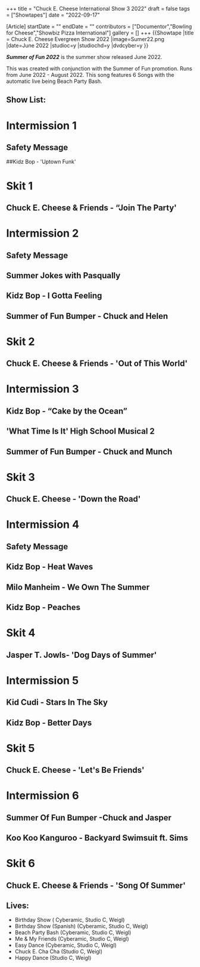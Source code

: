 +++
title = "Chuck E. Cheese International Show 3 2022"
draft = false
tags = ["Showtapes"]
date = "2022-09-17"

[Article]
startDate = ""
endDate = ""
contributors = ["Documentor","Bowling for Cheese","Showbiz Pizza International"]
gallery = []
+++
{{Showtape
|title = Chuck E. Cheese Evergreen Show 2022
|image=Sumer22.png
|date=June 2022
|studioc=y
|studiochd=y
|dvdcyber=y
}}

<b><i>Summer of Fun 2022</b></i> is the summer show released June 2022.

This was created with conjunction with the Summer of Fun promotion. Runs from June 2022 - August 2022. This song features 6 Songs with the automatic live being Beach Party Bash.

<h2> Show List: </h2>

# <b>Intermission 1</b>
## Safety Message
##Kidz Bop - 'Uptown Funk'
# <b>Skit 1</b>
## Chuck E. Cheese & Friends - “Join The Party'
# <b>Intermission 2</b>
## Safety Message
## Summer Jokes with Pasqually
## Kidz Bop - I Gotta Feeling
## Summer of Fun Bumper - Chuck and Helen
# <b>Skit 2</b>
## Chuck E. Cheese & Friends - 'Out of This World'
# <b>Intermission 3</b>
## Kidz Bop - “Cake by the Ocean”
## 'What Time Is It' High School Musical 2
## Summer of Fun Bumper - Chuck and Munch

# <b>Skit 3</b>
## Chuck E. Cheese - 'Down the Road'
# <b>Intermission 4</b>
## Safety Message
## Kidz Bop - Heat Waves
## Milo Manheim - We Own The Summer
## Kidz Bop - Peaches

# <b>Skit 4</b>
## Jasper T. Jowls- 'Dog Days of Summer'
# <b>Intermission 5</b>
## Kid Cudi - Stars In The Sky
## Kidz Bop - Better Days
# <b>Skit 5</b>
## Chuck E. Cheese - 'Let's Be Friends'
# <b>Intermission 6</b>
## Summer Of Fun Bumper -Chuck and Jasper
## Koo Koo Kanguroo - Backyard Swimsuit ft. Sims
# <b>Skit 6</b>
## Chuck E. Cheese & Friends - 'Song Of Summer'

<h2> Lives: </h2>

* Birthday Show ( Cyberamic, Studio C, Weigl)
* Birthday Show (Spanish) (Cyberamic, Studio C, Weigl)
* Beach Party Bash (Cyberamic, Studio C, Weigl)
* Me & My Friends (Cyberamic, Studio C, Weigl)
* Easy Dance (Cyberamic, Studio C, Weigl)
* Chuck E. Cha Cha (Studio C, Weigl)
* Happy Dance (Studio C, Weigl)
